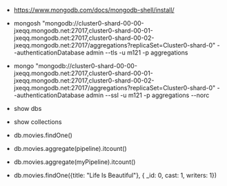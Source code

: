 - https://www.mongodb.com/docs/mongodb-shell/install/
- mongosh "mongodb://cluster0-shard-00-00-jxeqq.mongodb.net:27017,cluster0-shard-00-01-jxeqq.mongodb.net:27017,cluster0-shard-00-02-jxeqq.mongodb.net:27017/aggregations?replicaSet=Cluster0-shard-0" --authenticationDatabase admin --tls -u m121 -p aggregations

- mongo "mongodb://cluster0-shard-00-00-jxeqq.mongodb.net:27017,cluster0-shard-00-01-jxeqq.mongodb.net:27017,cluster0-shard-00-02-jxeqq.mongodb.net:27017/aggregations?replicaSet=Cluster0-shard-0" --authenticationDatabase admin --ssl -u m121 -p aggregations --norc

- show dbs
- show collections
- db.movies.findOne()
- db.movies.aggregate(pipeline).itcount()
- db.movies.aggregate(myPipeline).itcount()
- db.movies.findOne({title: "Life Is Beautiful"}, { _id: 0, cast: 1, writers: 1})